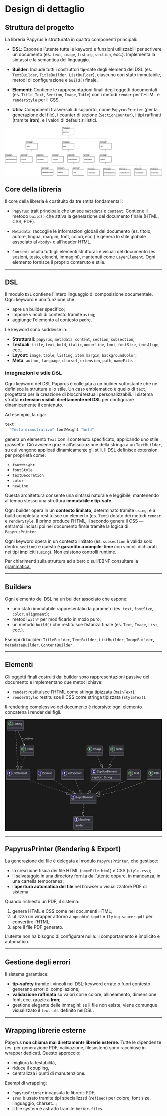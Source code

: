 # Design di dettaglio

## Struttura del progetto

La libreria Papyrus è strutturata in quattro componenti principali:

- **DSL**: Espone all’utente tutte le keyword e funzioni utilizzabili per scrivere un documento (es. `text`, `image`, `listing`, `section`, ecc.). Implementa la sintassi e la semantica del linguaggio.

- **Builder**: Include tutti i costruttori tip-safe degli elementi del DSL (es. `TextBuilder`, `TitleBuilder`, `ListBuilder`), ciascuno con stato immutabile, metodi di configurazione e `build()` finale.

- **Elementi**: Contiene le rappresentazioni finali degli oggetti documentali (es. `Title`, `Text`, `Section`, `Image`, `Table`) con i metodi `render` per l’HTML e `renderStyle` per il CSS.

- **Utils**: Componenti trasversali di supporto, come `PapyrusPrinter` (per la generazione dei file), i counter di sezione (`SectionCounter`), i tipi raffinati (tramite **Iron**), e i valori di default stilistici.

![diagramma dei package](../diagram/Papyrus%20-%20Page%208.svg)

## Core della libreria

Il core della libreria è costituito da tre entità fondamentali:

- `Papyrus`: trait principale che unisce `metadata` e `content`. Contiene il metodo `build()` che attiva la generazione del documento finale (HTML, CSS, PDF).

- `Metadata`: raccoglie le informazioni globali del documento (es. titolo, autore, lingua, margini, font, colori, ecc.) e genera lo stile globale associato al `<body>` e all’header HTML.

- `Content`: ospita tutti gli elementi strutturali e visuali del documento (es. sezioni, testo, elenchi, immagini), mantenuti come `LayerElement`. Ogni elemento fornisce il proprio contenuto e stile.


---

## DSL

Il modulo `DSL` contiene l'intero linguaggio di composizione documentale. Ogni keyword è una funzione che:

- apre un builder specifico;
- impone vincoli di contesto tramite `using`;
- aggiunge l’elemento al contesto padre.

Le keyword sono suddivise in:

- **Strutturali**: `papyrus`, `metadata`, `content`, `section`, `subsection`;
- **Testuali**: `title`, `text`, `bold`, `italic`, `underline`, `font`, `fontSize`, `textAlign`, ecc.;
- **Layout**: `image`, `table`, `listing`, `item`, `margin`, `backgroundColor`;
- **Meta**: `author`, `language`, `charset`, `extension`, `path`, `nameFile`.

### Integrazioni e stile DSL

Ogni keyword del DSL Papyrus è collegata a un builder sottostante che ne definisce la struttura e lo stile. Un caso emblematico è quello di `text`, progettata per la creazione di blocchi testuali personalizzabili. Il sistema sfrutta **extension visibili direttamente nel DSL** per configurare dinamicamente il contenuto.

Ad esempio, la riga:
```scala
text: 
  "Testo dimostrativo" fontWeight "bold"
```

genera un elemento `Text` con il contenuto specificato, applicando uno stile grassetto. Ciò avviene grazie all’associazione della stringa a un `TextBuilder`, su cui vengono applicati dinamicamente gli stili. Il DSL definisce extension per proprietà come:
- `fontWeight`
- `fontStyle`
- `textDecoration`
- `color`
- `newLine`

Questa architettura consente una sintassi naturale e leggibile, mantenendo al tempo stesso una struttura **immutabile e tip-safe**.

Ogni builder opera in un **contesto limitato**, determinato tramite `using`, e a build completata restituisce un elemento (es. `Text`) dotato dei metodi `render` e `renderStyle`. Il primo produce l’HTML, il secondo genera il CSS — entrambi inclusi poi nel documento finale tramite la logica di `PapyrusPrinter`.


Ogni keyword opera in un contesto limitato (es. `subsection` è valida solo dentro `section`) e questo è **garantito a compile-time** con vincoli dichiarati nei tipi impliciti (`using`). Non esistono controlli runtime.

Per chiarimenti sulla struttura ad albero o sull'EBNF consultare la [grammatica.](https://pps-24-papyrus.github.io/PPS-24-papyrus/report/11-grammatica.html)



---

## Builders

Ogni elemento del DSL ha un builder associato che espone:

- uno stato immutabile rappresentato da parametri (es. `text`, `fontSize`, `color`, `alignment`);
- metodi `with*` per modificarlo in modo puro;
- un metodo `build()` che restituisce l’istanza finale (es. `Text`, `Image`, `List`, ecc.).

Esempi di builder: `TitleBuilder`, `TextBuilder`, `ListBuilder`, `ImageBuilder`, `MetadataBuilder`, `ContentBuilder`.


---

## Elementi

Gli oggetti finali costruiti dai builder sono rappresentazioni passive del documento e implementano due metodi chiave:

- `render`: restituisce l’HTML come stringa tipizzata (`MainText`);
- `renderStyle`: restituisce il CSS come stringa tipizzata (`StyleText`).


Il rendering complessivo del documento è ricorsivo: ogni elemento concatena i render dei figli.

![UML LayerElement](../diagram/LayerElement.svg)

---

## PapyrusPrinter (Rendering & Export)

La generazione dei file è delegata al modulo `PapyrusPrinter`, che gestisce:

- la creazione fisica dei file HTML (`nameFile.html`) e CSS (`style.css`);
- il salvataggio in una directory fornita dall’utente oppure, in mancanza, in una cartella temporanea;
- l’**apertura automatica del file** nel browser o visualizzatore PDF di sistema.

Quando richiesto un PDF, il sistema:

1. genera HTML e CSS come nei documenti HTML;
2. utilizza un wrapper attorno a `openhtmltopdf` e `flying-saucer-pdf` per convertire l’HTML;
3. apre il file PDF generato.

L’utente non ha bisogno di configurare nulla: il comportamento è implicito e automatico.

---

## Gestione degli errori

Il sistema garantisce:

- **tip-safety** tramite i vincoli nel DSL: keyword errate o fuori contesto generano errori di compilazione;
- **validazione raffinata** su valori come colore, allineamento, dimensione font, ecc. grazie a **Iron**;
- gestione elegante delle immagini: se il file non esiste, viene comunque visualizzato il `text-alt` definito nel DSL.

---

## Wrapping librerie esterne

Papyrus **non chiama mai direttamente librerie esterne**. Tutte le dipendenze (es. per generazione PDF, validazione, filesystem) sono racchiuse in wrapper dedicati. Questo approccio:

- migliora la testabilità,
- riduce il coupling,
- centralizza i punti di manutenzione.

Esempi di wrapping:

- `PapyrusPrinter` incapsula le librerie PDF;
- `Iron` è usato tramite tipi specializzati (`refined`) per colore, font size, linguaggio, charset…;
- il file system è astratto tramite `better-files`.



